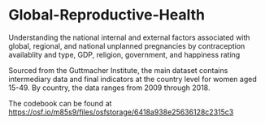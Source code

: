 # Global-Reproductive-Health

Understanding the national internal and external factors associated with global, regional, and national unplanned pregnancies by contraception availablity and type, GDP, religion, government, and happiness rating

Sourced from the Guttmacher Institute, the main dataset contains intermediary data and final indicators at the country level for women aged 15-49. By country, the data ranges from 2009 through 2018. 

The codebook can be found at https://osf.io/m85s9/files/osfstorage/6418a938e25636128c2315c3
